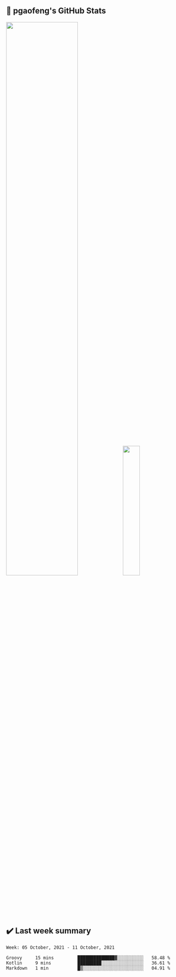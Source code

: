 ## :closed_book: pgaofeng's GitHub Stats
<p float="left">
  <img src="https://github-readme-stats.vercel.app/api?username=pgaofeng&show_icons=true" width="62%" />
  <img src="https://github-readme-stats.vercel.app/api/top-langs/?username=pgaofeng" width="30%"/> 
</p>


## :heavy_check_mark: Last week summary
 <!--START_SECTION:waka-->
```text
Week: 05 October, 2021 - 11 October, 2021

Groovy     15 mins         ██████████████▓░░░░░░░░░░   58.48 % 
Kotlin     9 mins          █████████░░░░░░░░░░░░░░░░   36.61 % 
Markdown   1 min           █▒░░░░░░░░░░░░░░░░░░░░░░░   04.91 % 
```
<!--END_SECTION:waka-->

